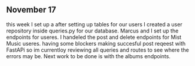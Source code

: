 ## November 17

this week I set up a after setting up tables for our users I created a user repository inside queries.py for our database. Marcus and I set up the endpoints for useres. I handeled the post and delete endpoints for Mist Music useres. having some blockers making succesful post reqeest with FastAPi so im currentloy reviewing all queries and routes to see where the errors may be. Next work to be done is with the albums endpoints.
